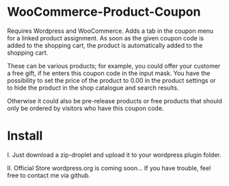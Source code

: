 # WooCommerce-Product-Coupon
Requires Wordpress and WooCommerce. Adds a tab in the coupon menu for a linked product assignment. As soon as the given coupon code is added to the shopping cart, the product is automatically added to the shopping cart. 

These can be various products; for example, you could offer your customer a free gift, if he enters this coupon code in the input mask.
You have the possibility to set the price of the product to 0.00 in the product settings or to hide the product in the shop catalogue and search results.

Otherwise it could also be pre-release products or free products that should only be ordered by visitors who have this coupon code.

# Install
I. Just download a zip-droplet and upload it to your wordpress plugin folder.

II. Official Store wordpress.org is coming soon... If you have trouble, feel free to contact me via github.
